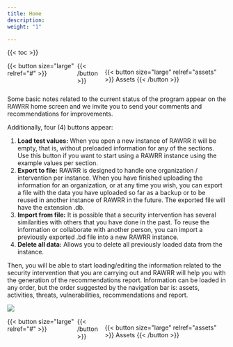 ```yaml
---
title: Home
description: 
weight: "1"

---
```

{{< toc >}}

<div style="display: flex; justify-content: space-between">
{{< button size="large" relref="#" >}} <i class="arrow left"></i> {{< /button >}}

{{< button size="large" relref="assets" >}} Assets <i class="arrow right"></i> {{< /button >}}

</div>

Some basic notes related to the current status of the program appear on the RAWRR home screen and we invite you to send your comments and recommendations for improvements.

Additionally, four (4) buttons appear:

1. **Load test values:** When you open a new instance of RAWRR it will be empty, that is, without preloaded information for any of the sections. Use this button if you want to start using a RAWRR instance using the example values ​​per section.
2. **Export to file:** RAWRR is designed to handle one organization / intervention per instance. When you have finished uploading the information for an organization, or at any time you wish, you can export a file with the data you have uploaded so far as a backup or to be reused in another instance of RAWRR in the future. The exported file will have the extension .db.
3. **Import from file:** It is possible that a security intervention has several similarities with others that you have done in the past. To reuse the information or collaborate with another person, you can import a previously exported .bd file into a new RAWRR instance.
4. **Delete all data:** Allows you to delete all previously loaded data from the instance.

Then, you will be able to start loading/editing the information related to the security intervention that you are carrying out and RAWRR will help you with the generation of the recommendations report. Information can be loaded in any order, but the order suggested by the navigation bar is: assets, activities, threats, vulnerabilities, recommendations and report.

![](/images/english-home.png)

<div style="display: flex; justify-content: space-between">
{{< button size="large" relref="#" >}} <i class="arrow left"></i> {{< /button >}}

{{< button size="large" relref="assets" >}} Assets <i class="arrow right"></i> {{< /button >}}

</div>